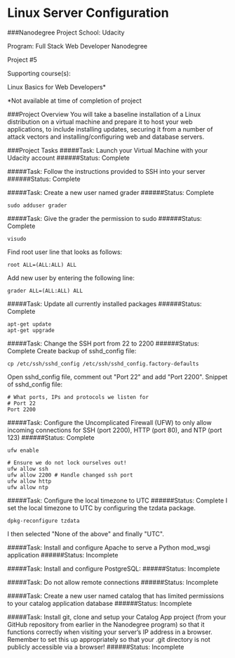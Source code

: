 Linux Server Configuration
=====================
###Nanodegree Project
School: Udacity

Program: Full Stack Web Developer Nanodegree

Project #5

Supporting course(s):

Linux Basics for Web Developers*

*Not available at time of completion of project

###Project Overview
You will take a baseline installation of a Linux distribution on a virtual machine and prepare it to host your web applications, to include installing updates, securing it from a number of attack vectors and installing/configuring web and database servers.

###Project Tasks
#####Task: Launch your Virtual Machine with your Udacity account
######Status: Complete

#####Task: Follow the instructions provided to SSH into your server
######Status: Complete

#####Task: Create a new user named grader
######Status: Complete
```
sudo adduser grader
```

#####Task: Give the grader the permission to sudo
######Status: Complete
```
visudo
```
Find root user line that looks as follows:
```
root ALL=(ALL:ALL) ALL
```
Add new user by entering the following line:
```
grader ALL=(ALL:ALL) ALL
```

#####Task: Update all currently installed packages
######Status: Complete
```
apt-get update
apt-get upgrade
```

#####Task: Change the SSH port from 22 to 2200
######Status: Complete
Create backup of sshd_config file:
```
cp /etc/ssh/sshd_config /etc/ssh/sshd_config.factory-defaults
```
Open sshd_config file, comment out "Port 22" and add "Port 2200".
Snippet of sshd_config file:
```
# What ports, IPs and protocols we listen for
# Port 22
Port 2200
```

#####Task: Configure the Uncomplicated Firewall (UFW) to only allow incoming connections for SSH (port 2200), HTTP (port 80), and NTP (port 123)
######Status: Complete
```
ufw enable

# Ensure we do not lock ourselves out!
ufw allow ssh
ufw allow 2200 # Handle changed ssh port
ufw allow http
ufw allow ntp
```

#####Task: Configure the local timezone to UTC
######Status: Complete
I set the local timezone to UTC by configuring the tzdata package.
```
dpkg-reconfigure tzdata
```
I then selected "None of the above" and finally "UTC".

#####Task: Install and configure Apache to serve a Python mod_wsgi application
######Status: Incomplete

#####Task: Install and configure PostgreSQL:
######Status: Incomplete

#####Task: Do not allow remote connections
######Status: Incomplete

#####Task: Create a new user named catalog that has limited permissions to your catalog application database
######Status: Incomplete

#####Task: Install git, clone and setup your Catalog App project (from your GitHub repository from earlier in the Nanodegree program) so that it functions correctly when visiting your server’s IP address in a browser. Remember to set this up appropriately so that your .git directory is not publicly accessible via a browser!
######Status: Incomplete
